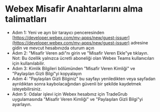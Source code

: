 # Webex Misafir Anahtarlarını alma talimatları
- Adım 1: Yeni ve ayrı bir tarayıcı penceresinden [https://developer.webex.com/my-apps/new/guest-issuer](https://developer.webex.com/my-apps/new/guest-issuer) adresine gidin ve mevcut hesabınızda oturum açın
- Adım 2: "Misafir Veren adı"nı girin ve "Misafir Veren Ekle"ye tıklayın. Not: Bu özellik yalnızca ücretli aboneliği olan Webex Teams kullanıcıları için kullanılabilir.
- Adım 3: Kimlik Bilgileri bölümünden "Misafir Veren Kimliği" ve "Paylaşılan Gizli Bilgi"yi kopyalayın
- Adım 4: "Paylaşılan Gizli Bilginiz" bu sayfayı yeniledikten veya sayfadan ayrıldıktan sonra kaybolacağından güvenli bir şekilde kaydetmek isteyebilirsiniz.
- Adım 5: Odalar işlevi için Webex hesabınız için TradeGrub uygulamasında "Misafir Veren Kimliği" ve "Paylaşılan Gizli Bilgi"yi ayarlayın.